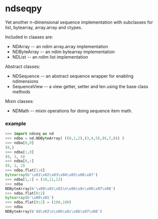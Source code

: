 # ndseqpy
Yet another n-dimensional sequence implementation with subclasses for list, bytearray, array.array and ctypes.

Included in claases are:

* NDArray       -- an ndim array.array implementation
* NDByteArray   -- an ndim bytearray implementation
* NDList        -- an ndim list implementation

Abstract classes:

* NDSequence    -- an abstract sequence wrapper for enabling ndimensions
* SequenceView  -- a view getter, setter and len using the base class methods

Mixin classes:

* NDMath        -- mixin operations for doing sequence item math.


### example

  ```python
  >>> import ndseq as nd
  >>> ndba = nd.NDByteArray( ((0,1,2),(3,4,5),(6,7,8)) )
  >>> ndba[0,0]
  (0,)
  >>> ndba[:,0]
  (0, 3, 6)
  >>> ndba[0,:]
  (0, 1, 2)
  >>> ndba.flat[1:8]
  bytearray(b'\x01\x02\x03\x04\x05\x06\x07')
  >>> ndba[1,:] = (10,11,12)
  >>> ndba
  NDByteArray(b'\x00\x01\x02\n\x0b\x0c\x06\x07\x08')
  >>> ndba.flat[0:2]
  bytearray(b'\x00\x01')
  >>> ndba.flat[0:2] = (100,100)
  >>> ndba
  NDByteArray(b'dd\x02\n\x0b\x0c\x06\x07\x08')
  ```
